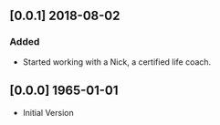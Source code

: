 ## [0.0.1] 2018-08-02
### Added
- Started working with a Nick, a certified life coach.

## [0.0.0] 1965-01-01
- Initial Version
